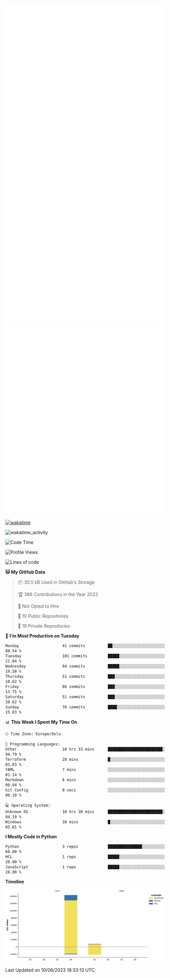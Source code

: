 ![Metrics](/metrics.svg)![Additional metrics](metrics.additional.svg)
----------------------------------------------------------------------------------------------------------------------------------------------------

[![wakatime](https://wakatime.com/badge/user/139c3dc8-b99d-475a-b6b4-e7663d03add8.svg)](https://wakatime.com/@139c3dc8-b99d-475a-b6b4-e7663d03add8)

![wakatime_activity](https://wakatime.com/share/@merca/d0fb6363-0f77-40ae-9525-9b9347ed2e36.svg)

<!--START_SECTION:waka-->
![Code Time](http://img.shields.io/badge/Code%20Time-6%2C682%20hrs%2033%20mins-blue)

![Profile Views](http://img.shields.io/badge/Profile%20Views-0-blue)

![Lines of code](https://img.shields.io/badge/From%20Hello%20World%20I%27ve%20Written-150.4%20thousand%20lines%20of%20code-blue)

**🐱 My GitHub Data** 

> 📦 30.5 kB Used in GitHub's Storage 
 > 
> 🏆 389 Contributions in the Year 2023
 > 
> 🚫 Not Opted to Hire
 > 
> 📜 10 Public Repositories 
 > 
> 🔑 19 Private Repositories 
 > 
📅 **I'm Most Productive on Tuesday** 

```text
Monday                   41 commits          ██░░░░░░░░░░░░░░░░░░░░░░░   08.54 % 
Tuesday                  101 commits         █████░░░░░░░░░░░░░░░░░░░░   21.04 % 
Wednesday                94 commits          █████░░░░░░░░░░░░░░░░░░░░   19.58 % 
Thursday                 51 commits          ███░░░░░░░░░░░░░░░░░░░░░░   10.62 % 
Friday                   66 commits          ███░░░░░░░░░░░░░░░░░░░░░░   13.75 % 
Saturday                 51 commits          ███░░░░░░░░░░░░░░░░░░░░░░   10.62 % 
Sunday                   76 commits          ████░░░░░░░░░░░░░░░░░░░░░   15.83 % 
```


📊 **This Week I Spent My Time On** 

```text
🕑︎ Time Zone: Europe/Oslo

💬 Programming Languages: 
Other                    10 hrs 33 mins      ████████████████████████░   94.79 % 
Terraform                20 mins             █░░░░░░░░░░░░░░░░░░░░░░░░   03.03 % 
YAML                     7 mins              ░░░░░░░░░░░░░░░░░░░░░░░░░   01.14 % 
Markdown                 6 mins              ░░░░░░░░░░░░░░░░░░░░░░░░░   00.94 % 
Git Config               0 secs              ░░░░░░░░░░░░░░░░░░░░░░░░░   00.10 % 

💻 Operating System: 
Unknown OS               10 hrs 30 mins      ████████████████████████░   94.19 % 
Windows                  38 mins             █░░░░░░░░░░░░░░░░░░░░░░░░   05.81 % 
```

**I Mostly Code in Python** 

```text
Python                   3 repos             ███████████████░░░░░░░░░░   60.00 % 
HCL                      1 repo              █████░░░░░░░░░░░░░░░░░░░░   20.00 % 
JavaScript               1 repo              █████░░░░░░░░░░░░░░░░░░░░   20.00 % 
```



**Timeline**

![Lines of Code chart](https://raw.githubusercontent.com/merca/merca/current/assets/bar_graph.png)


 Last Updated on 10/06/2023 18:33:13 UTC
<!--END_SECTION:waka-->
